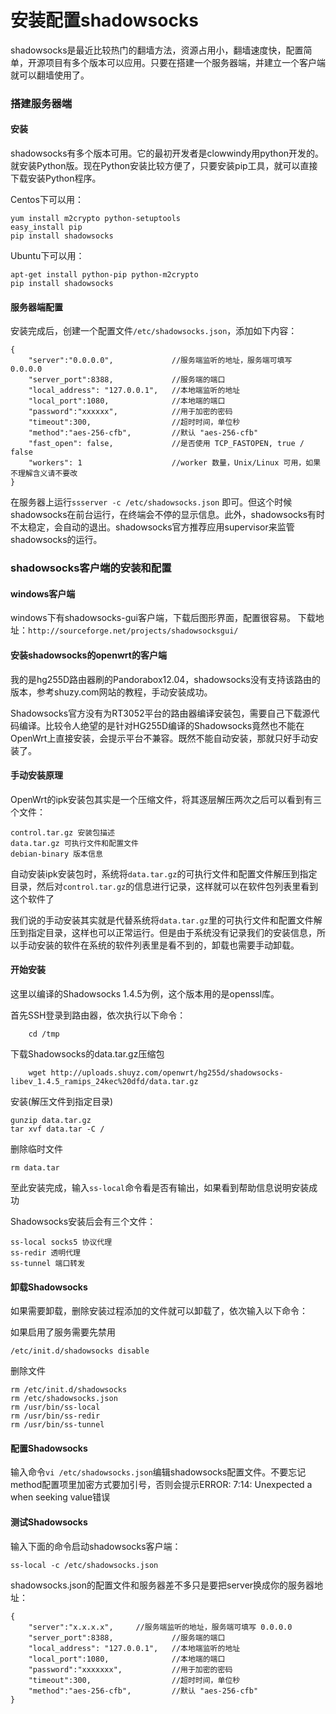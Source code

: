 安装配置shadowsocks
====================

shadowsocks是最近比较热门的翻墙方法，资源占用小，翻墙速度快，配置简单，开源项目有多个版本可以应用。只要在搭建一个服务器端，并建立一个客户端就可以翻墙使用了。

### 搭建服务器端

#### 安装

shadowsocks有多个版本可用。它的最初开发者是clowwindy用python开发的。就安装Python版。现在Python安装比较方便了，只要安装pip工具，就可以直接下载安装Python程序。

Centos下可以用：

	yum install m2crypto python-setuptools
	easy_install pip
	pip install shadowsocks

Ubuntu下可以用：
	
	apt-get install python-pip python-m2crypto
	pip install shadowsocks

#### 服务器端配置

安装完成后，创建一个配置文件`/etc/shadowsocks.json`，添加如下内容：

	{
    	"server":"0.0.0.0",  			//服务端监听的地址，服务端可填写 0.0.0.0
    	"server_port":8388,				//服务端的端口
    	"local_address": "127.0.0.1",	//本地端监听的地址
    	"local_port":1080,				//本地端的端口
    	"password":"xxxxxx",			//用于加密的密码
    	"timeout":300,					//超时时间，单位秒
    	"method":"aes-256-cfb",			//默认 "aes-256-cfb"
    	"fast_open": false,				//是否使用 TCP_FASTOPEN, true / false
    	"workers": 1					//worker 数量，Unix/Linux 可用，如果不理解含义请不要改
	}

在服务器上运行`ssserver -c /etc/shadowsocks.json` 即可。但这个时候shadowsocks在前台运行，在终端会不停的显示信息。此外，shadowsocks有时不太稳定，会自动的退出。shadowsocks官方推荐应用supervisor来监管shadowsocks的运行。



### shadowsocks客户端的安装和配置

#### windows客户端

windows下有shadowsocks-gui客户端，下载后图形界面，配置很容易。
下载地址：`http://sourceforge.net/projects/shadowsocksgui/`

#### 安装shadowsocks的openwrt的客户端

我的是hg255D路由器刷的Pandorabox12.04，shadowsocks没有支持该路由的版本，参考shuzy.com网站的教程，手动安装成功。

Shadowsocks官方没有为RT3052平台的路由器编译安装包，需要自己下载源代码编译。比较令人绝望的是针对HG255D编译的Shadowsocks竟然也不能在OpenWrt上直接安装，会提示平台不兼容。既然不能自动安装，那就只好手动安装了。

#### 手动安装原理

OpenWrt的ipk安装包其实是一个压缩文件，将其逐层解压两次之后可以看到有三个文件：

	control.tar.gz 安装包描述
	data.tar.gz 可执行文件和配置文件
	debian-binary 版本信息

自动安装ipk安装包时，系统将`data.tar.gz`的可执行文件和配置文件解压到指定目录，然后对`control.tar.gz`的信息进行记录，这样就可以在软件包列表里看到这个软件了

我们说的手动安装其实就是代替系统将`data.tar.gz`里的可执行文件和配置文件解压到指定目录，这样也可以正常运行。但是由于系统没有记录我们的安装信息，所以手动安装的软件在系统的软件列表里是看不到的，卸载也需要手动卸载。

#### 开始安装

这里以编译的Shadowsocks 1.4.5为例，这个版本用的是openssl库。

首先SSH登录到路由器，依次执行以下命令：

		cd /tmp

下载Shadowsocks的data.tar.gz压缩包

		wget http://uploads.shuyz.com/openwrt/hg255d/shadowsocks-libev_1.4.5_ramips_24kec%20dfd/data.tar.gz

安装(解压文件到指定目录)

	gunzip data.tar.gz
	tar xvf data.tar -C /

删除临时文件
	
	rm data.tar

至此安装完成，输入`ss-local`命令看是否有输出，如果看到帮助信息说明安装成功

Shadowsocks安装后会有三个文件：

	ss-local socks5 协议代理
	ss-redir 透明代理
	ss-tunnel 端口转发

#### 卸载Shadowsocks

如果需要卸载，删除安装过程添加的文件就可以卸载了，依次输入以下命令：

如果启用了服务需要先禁用

	/etc/init.d/shadowsocks disable

删除文件
	
	rm /etc/init.d/shadowsocks
	rm /etc/shadowsocks.json
	rm /usr/bin/ss-local
	rm /usr/bin/ss-redir
	rm /usr/bin/ss-tunnel

#### 配置Shadowsocks

输入命令`vi /etc/shadowsocks.json`编辑shadowsocks配置文件。不要忘记method配置项里加密方式要加引号，否则会提示ERROR: 7:14: Unexpected a when seeking value错误

#### 测试Shadowsocks

输入下面的命令启动shadowsocks客户端：

	ss-local -c /etc/shadowsocks.json

shadowsocks.json的配置文件和服务器差不多只是要把server换成你的服务器地址：

	{
    	"server":"x.x.x.x",  	//服务端监听的地址，服务端可填写 0.0.0.0
    	"server_port":8388,				//服务端的端口
    	"local_address": "127.0.0.1",	//本地端监听的地址
    	"local_port":1080,				//本地端的端口
    	"password":"xxxxxxx",			//用于加密的密码
    	"timeout":300,					//超时时间，单位秒
    	"method":"aes-256-cfb",			//默认 "aes-256-cfb"
	}